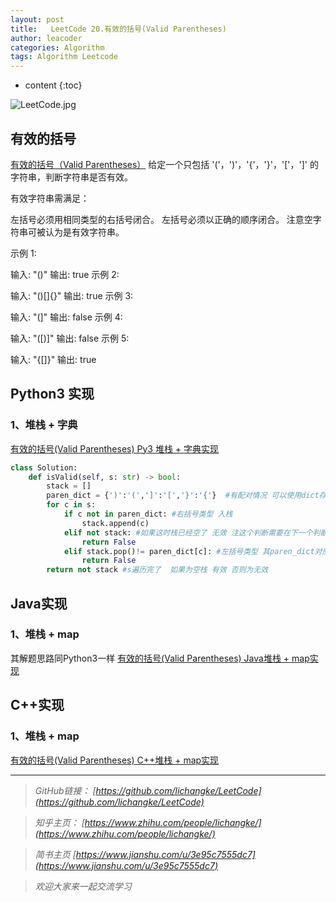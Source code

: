 ```yaml
---
layout: post
title:   LeetCode 20.有效的括号(Valid Parentheses)
author: leacoder
categories: Algorithm 
tags: Algorithm Leetcode
---
```


* content
{:toc}

![LeetCode.jpg](https://upload-images.jianshu.io/upload_images/16846478-ad7c94b0d15a5cfb.jpg?imageMogr2/auto-orient/strip%7CimageView2/2/w/1240)
## 有效的括号

[有效的括号（Valid Parentheses）](https://leetcode-cn.com/problems/valid-parentheses/)
给定一个只包括 '('，')'，'{'，'}'，'['，']' 的字符串，判断字符串是否有效。

有效字符串需满足：

左括号必须用相同类型的右括号闭合。
左括号必须以正确的顺序闭合。
注意空字符串可被认为是有效字符串。

示例 1:

输入: "()"
输出: true
示例 2:

输入: "()[]{}"
输出: true
示例 3:

输入: "(]"
输出: false
示例 4:

输入: "([)]"
输出: false
示例 5:

输入: "{[]}"
输出: true

## Python3 实现

### 1、堆栈 + 字典

[有效的括号(Valid Parentheses) Py3 堆栈 + 字典实现 ](https://github.com/lichangke/LeetCode/blob/master/20.%20Valid%20Parentheses/ValidParentheses.py)
```Python
class Solution:
    def isValid(self, s: str) -> bool:
        stack = []
        paren_dict = {')':'(',']':'[','}':'{'}  #有配对情况 可以使用dict存储其键值对
        for c in s:
            if c not in paren_dict: #右括号类型 入栈
                stack.append(c)
            elif not stack: #如果这时栈已经空了 无效 注这个判断需要在下一个判断之前
                return False
            elif stack.pop()!= paren_dict[c]: #左括号类型 其paren_dict对应值需要与栈顶元素匹配 
                return False
        return not stack #s遍历完了  如果为空栈 有效 否则为无效
```

## Java实现

### 1、堆栈 + map

其解题思路同Python3一样
[有效的括号(Valid Parentheses) Java堆栈 + map实现 ](https://github.com/lichangke/LeetCode/blob/master/20.%20Valid%20Parentheses/ValidParentheses.java)

## C++实现

### 1、堆栈 + map

[有效的括号(Valid Parentheses) C++堆栈 + map实现 ](https://github.com/lichangke/LeetCode/blob/master/20.%20Valid%20Parentheses/ValidParentheses.cpp)


----
>*GitHub链接：*
>*[https://github.com/lichangke/LeetCode](https://github.com/lichangke/LeetCode)*

>*知乎主页：*
>*[https://www.zhihu.com/people/lichangke/](https://www.zhihu.com/people/lichangke/)*

>*简书主页*
>*[https://www.jianshu.com/u/3e95c7555dc7](https://www.jianshu.com/u/3e95c7555dc7)*

>*欢迎大家来一起交流学习*